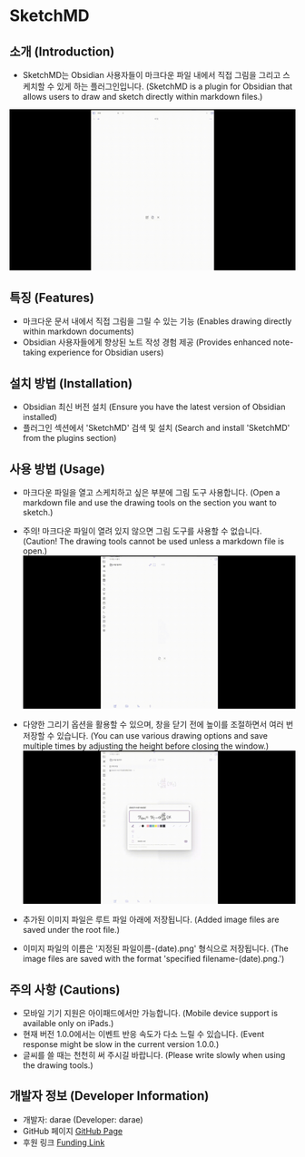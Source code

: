 # SketchMD

## 소개 (Introduction)

-   SketchMD는 Obsidian 사용자들이 마크다운 파일 내에서 직접 그림을 그리고 스케치할 수 있게 하는 플러그인입니다.
    (SketchMD is a plugin for Obsidian that allows users to draw and sketch directly within markdown files.)

![Introduction](./public/1.gif)

## 특징 (Features)

-   마크다운 문서 내에서 직접 그림을 그릴 수 있는 기능
    (Enables drawing directly within markdown documents)
-   Obsidian 사용자들에게 향상된 노트 작성 경험 제공
    (Provides enhanced note-taking experience for Obsidian users)

## 설치 방법 (Installation)

-   Obsidian 최신 버전 설치
    (Ensure you have the latest version of Obsidian installed)
-   플러그인 섹션에서 'SketchMD' 검색 및 설치
    (Search and install 'SketchMD' from the plugins section)

## 사용 방법 (Usage)

-   마크다운 파일을 열고 스케치하고 싶은 부분에 그림 도구 사용합니다.
    (Open a markdown file and use the drawing tools on the section you want to sketch.)

-   주의! 마크다운 파일이 열려 있지 않으면 그림 도구를 사용할 수 없습니다.
    (Caution! The drawing tools cannot be used unless a markdown file is open.)
    ![Introduction](./public/2.gif)

-   다양한 그리기 옵션을 활용할 수 있으며, 창을 닫기 전에 높이를 조절하면서 여러 번 저장할 수 있습니다.
    (You can use various drawing options and save multiple times by adjusting the height before closing the window.)
    ![Introduction](./public/3.gif)

-   추가된 이미지 파일은 루트 파일 아래에 저장됩니다.
    (Added image files are saved under the root file.)

-   이미지 파일의 이름은 '지정된 파일이름-(date).png' 형식으로 저장됩니다.
    (The image files are saved with the format 'specified filename-(date).png.')

## 주의 사항 (Cautions)

-   모바일 기기 지원은 아이패드에서만 가능합니다.
    (Mobile device support is available only on iPads.)
-   현재 버전 1.0.0에서는 이벤트 반응 속도가 다소 느릴 수 있습니다.
    (Event response might be slow in the current version 1.0.0.)
-   글씨를 쓸 때는 천천히 써 주시길 바랍니다.
    (Please write slowly when using the drawing tools.)

## 개발자 정보 (Developer Information)

-   개발자: darae
    (Developer: darae)
-   GitHub 페이지
    [GitHub Page](https://github.com/DaRae-00)
-   후원 링크
    [Funding Link](https://www.buymeacoffee.com/jibsun.i)
